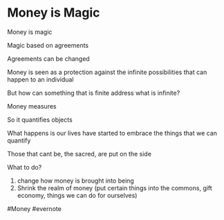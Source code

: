 # Money is Magic

Money is magic

Magic based on agreements

Agreements can be changed

Money is seen as a protection against the infinite possibilities that can happen to an individual

But how can something that is finite address what is infinite?

Money measures

So it quantifies objects

What happens is our lives have started to embrace the things that we can quantify

Those that cant be, the sacred, are put on the side

What to do?

1. change how money is brought into being
2. Shrink the realm of money (put certain things into the commons, gift economy, things we can do for ourselves)

\#Money #evernote


